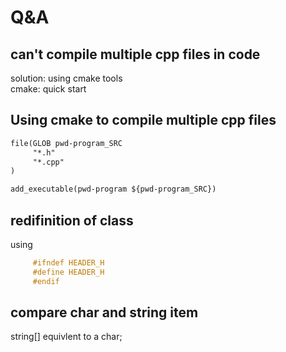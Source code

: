 # Q&A

## can't compile multiple cpp files in code

solution: using cmake tools  
cmake: quick start  

## Using cmake to compile multiple cpp files

```txt
file(GLOB pwd-program_SRC
     "*.h"
     "*.cpp"
)

add_executable(pwd-program ${pwd-program_SRC})
```

## redifinition of class

using  

```c++
     #ifndef HEADER_H
     #define HEADER_H
     #endif
```

## compare char and string item

string[] equivlent to a char;